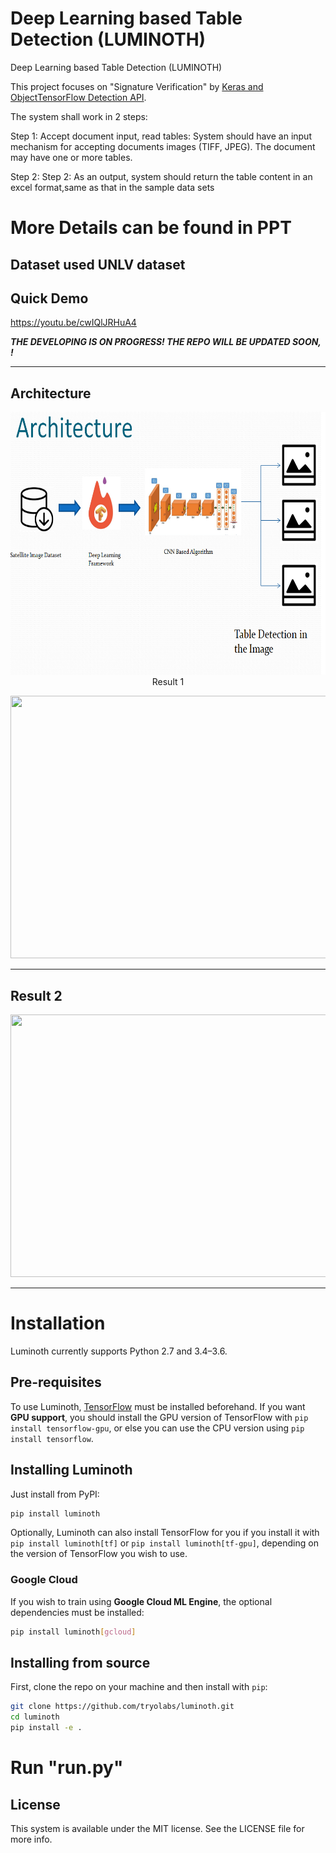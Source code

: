 # Deep Learning based Table Detection (LUMINOTH)
Deep Learning based Table Detection (LUMINOTH)

This project focuses on "Signature Verification" by [Keras and ObjectTensorFlow Detection API](https://github.com/tensorflow/models/tree/master/research/object_detection). 

The system shall work in 2 steps:

Step 1: Accept document input, read tables: System should have an input mechanism for accepting documents images (TIFF, JPEG). The document may have one or more tables.


Step 2: Step 2: As an output, system should return the table content in an excel format,same as that in the sample data sets

# More Details can be found in PPT

## Dataset used   UNLV dataset


## Quick Demo

https://youtu.be/cwIQlJRHuA4






***THE DEVELOPING IS ON PROGRESS! THE REPO WILL BE UPDATED SOON, !***


--------------



## Architecture

<p align="center">
  <img src="imgs/Architecture.png" height="420" width="520>

</p>



-------------------------------------------------------------------------------------------

## Result 1

<p align="center">
  <img src="imgs/result1.png" height="420" width="520>
">
</p>

-------------------------------------------------------------------------------------------

## Result 2
<p align="center">
  <img src="imgs/result2.jpg" height="420" width="520>
">
</p>

-------------------------------------------------------------------------------------------

# Installation

Luminoth currently supports Python 2.7 and 3.4–3.6.

## Pre-requisites

To use Luminoth, [TensorFlow](https://www.tensorflow.org/install/) must be installed beforehand. If you want **GPU support**, you should install the GPU version of TensorFlow with `pip install tensorflow-gpu`, or else you can use the CPU version using `pip install tensorflow`.

## Installing Luminoth

Just install from PyPI:

```bash
pip install luminoth
```

Optionally, Luminoth can also install TensorFlow for you if you install it with `pip install luminoth[tf]` or `pip install luminoth[tf-gpu]`, depending on the version of TensorFlow you wish to use.

### Google Cloud

If you wish to train using **Google Cloud ML Engine**, the optional dependencies must be installed:

```bash
pip install luminoth[gcloud]
```

## Installing from source

First, clone the repo on your machine and then install with `pip`:

```bash
git clone https://github.com/tryolabs/luminoth.git
cd luminoth
pip install -e .
```


# Run "run.py"


## License
This system is available under the MIT license. See the LICENSE file for more info.
